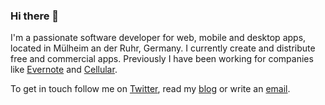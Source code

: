 ### Hi there 👋

I'm a passionate software developer for web, mobile and desktop apps, located in Mülheim an der Ruhr, Germany. I currently create and distribute free and commercial apps. Previously I have been working for companies like [Evernote](https://evernote.com) and [Cellular](https://www.cellular.de).

To get in touch follow me on [Twitter](https://github.com/holtwick), read my [blog](https://holtwick.de/blog/) or write an [email](mailto:hello@holtwick.de).

<!--
**holtwick/holtwick** is a ✨ _special_ ✨ repository because its `README.md` (this file) appears on your GitHub profile.

Here are some ideas to get you started:

- 🔭 I’m currently working on ...
- 🌱 I’m currently learning ...
- 👯 I’m looking to collaborate on ...
- 🤔 I’m looking for help with ...
- 💬 Ask me about ...
- 📫 How to reach me: ...
- 😄 Pronouns: ...
- ⚡ Fun fact: ...
-->
